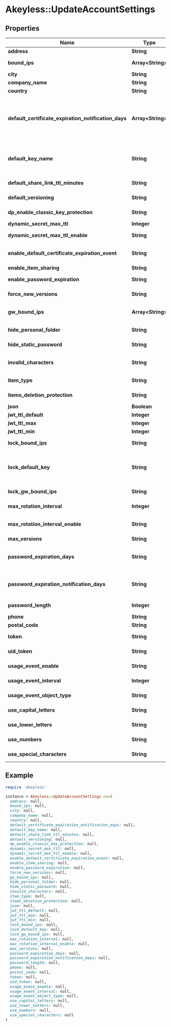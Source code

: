 # Akeyless::UpdateAccountSettings

## Properties

| Name | Type | Description | Notes |
| ---- | ---- | ----------- | ----- |
| **address** | **String** | Address | [optional] |
| **bound_ips** | **Array&lt;String&gt;** | A default list of comma-separated CIDR block that are allowed to authenticate. | [optional] |
| **city** | **String** | City | [optional] |
| **company_name** | **String** | Company name | [optional] |
| **country** | **String** | Country | [optional] |
| **default_certificate_expiration_notification_days** | **Array&lt;String&gt;** | How many days before the expiration of the certificate would you like to be notified. To specify multiple events, use argument multiple times: --default-certificate-expiration-notification-days 1 --default-certificate-expiration-notification-days 5 | [optional] |
| **default_key_name** | **String** | Set the account default key based on the DFC key name. Use \&quot;set-original-akeyless-default-key\&quot; to revert to using the original default key of the account. | [optional] |
| **default_share_link_ttl_minutes** | **String** | Set the default ttl in minutes for sharing item number between 60 and 43200 | [optional] |
| **default_versioning** | **String** | If set to true, new versions is enabled by default | [optional] |
| **dp_enable_classic_key_protection** | **String** | Set to update protection with classic keys state [true/false] | [optional] |
| **dynamic_secret_max_ttl** | **Integer** | Set the maximum ttl for dynamic secrets | [optional] |
| **dynamic_secret_max_ttl_enable** | **String** | Set a maximum ttl for dynamic secrets [true/false] | [optional] |
| **enable_default_certificate_expiration_event** | **String** | How many days before the expiration of the certificate would you like to be notified. [true/false] | [optional] |
| **enable_item_sharing** | **String** | Enable sharing items [true/false] | [optional] |
| **enable_password_expiration** | **String** | Enable password expiration policy [true/false] | [optional] |
| **force_new_versions** | **String** | If set to true, new version will be created on update | [optional] |
| **gw_bound_ips** | **Array&lt;String&gt;** | A default list of comma-separated CIDR block that acts as a trusted Gateway entity. | [optional] |
| **hide_personal_folder** | **String** | Hide personal folder, if set - users will not be able to use personal folder [true/false] | [optional] |
| **hide_static_password** | **String** | Hide static secret&#39;s password type [true/false] | [optional] |
| **invalid_characters** | **String** | Characters that cannot be used for items/targets/roles/auths/event_forwarder names. Empty string will enforce nothing. | [optional][default to &#39;notReceivedInvalidCharacter&#39;] |
| **item_type** | **String** | VersionSettingsObjectType defines object types for account version settings | [optional] |
| **items_deletion_protection** | **String** | Set or unset the default behaviour of items deletion protection [true/false] | [optional] |
| **json** | **Boolean** | Set output format to JSON | [optional][default to false] |
| **jwt_ttl_default** | **Integer** | Default ttl | [optional] |
| **jwt_ttl_max** | **Integer** | Maximum ttl | [optional] |
| **jwt_ttl_min** | **Integer** | Minimum ttl | [optional] |
| **lock_bound_ips** | **String** | Lock bound-ips setting globally in the account. | [optional] |
| **lock_default_key** | **String** | Lock the account&#39;s default protection key, if set - users will not be able to use a different protection key, relevant only if default-key-name is configured [true/false] | [optional] |
| **lock_gw_bound_ips** | **String** | Lock gw-bound-ips setting in the account. | [optional] |
| **max_rotation_interval** | **Integer** | Set the maximum rotation interval for rotated secrets auto rotation settings | [optional] |
| **max_rotation_interval_enable** | **String** | Set a maximum rotation interval for rotated secrets auto rotation settings [true/false] | [optional] |
| **max_versions** | **String** | Max versions | [optional] |
| **password_expiration_days** | **String** | Specifies the number of days that a password is valid before it must be changed. A default value of 90 days is used. | [optional] |
| **password_expiration_notification_days** | **String** | Specifies the number of days before a user receives notification that their password will expire. A default value of 14 days is used. | [optional] |
| **password_length** | **Integer** | Password length between 5 - to 50 characters | [optional] |
| **phone** | **String** | Phone number | [optional] |
| **postal_code** | **String** | Postal code | [optional] |
| **token** | **String** | Authentication token (see &#x60;/auth&#x60; and &#x60;/configure&#x60;) | [optional] |
| **uid_token** | **String** | The universal identity token, Required only for universal_identity authentication | [optional] |
| **usage_event_enable** | **String** | Enable event for objects that have not been used or changed [true/false] | [optional] |
| **usage_event_interval** | **Integer** | Interval by days for unused objects. Default and minimum interval is 90 days | [optional] |
| **usage_event_object_type** | **String** | Usage event is supported for auth method or secrets-and-keys [auth/item] | [optional] |
| **use_capital_letters** | **String** | Password must contain capital letters [true/false] | [optional] |
| **use_lower_letters** | **String** | Password must contain lower case letters [true/false] | [optional] |
| **use_numbers** | **String** | Password must contain numbers [true/false] | [optional] |
| **use_special_characters** | **String** | Password must contain special characters [true/false] | [optional] |

## Example

```ruby
require 'akeyless'

instance = Akeyless::UpdateAccountSettings.new(
  address: null,
  bound_ips: null,
  city: null,
  company_name: null,
  country: null,
  default_certificate_expiration_notification_days: null,
  default_key_name: null,
  default_share_link_ttl_minutes: null,
  default_versioning: null,
  dp_enable_classic_key_protection: null,
  dynamic_secret_max_ttl: null,
  dynamic_secret_max_ttl_enable: null,
  enable_default_certificate_expiration_event: null,
  enable_item_sharing: null,
  enable_password_expiration: null,
  force_new_versions: null,
  gw_bound_ips: null,
  hide_personal_folder: null,
  hide_static_password: null,
  invalid_characters: null,
  item_type: null,
  items_deletion_protection: null,
  json: null,
  jwt_ttl_default: null,
  jwt_ttl_max: null,
  jwt_ttl_min: null,
  lock_bound_ips: null,
  lock_default_key: null,
  lock_gw_bound_ips: null,
  max_rotation_interval: null,
  max_rotation_interval_enable: null,
  max_versions: null,
  password_expiration_days: null,
  password_expiration_notification_days: null,
  password_length: null,
  phone: null,
  postal_code: null,
  token: null,
  uid_token: null,
  usage_event_enable: null,
  usage_event_interval: null,
  usage_event_object_type: null,
  use_capital_letters: null,
  use_lower_letters: null,
  use_numbers: null,
  use_special_characters: null
)
```

